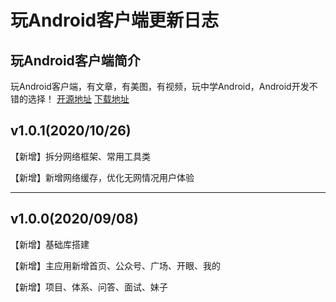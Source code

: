 # 玩Android客户端更新日志
## 玩Android客户端简介
玩Android客户端，有文章，有美图，有视频，玩中学Android，Android开发不错的选择！
[开源地址](https://github.com/fengyongge/WanAndroidClient)
[下载地址](https://www.pgyer.com/lZUG)


v1.0.1(2020/10/26)
-----------------
【新增】拆分网络框架、常用工具类

【新增】新增网络缓存，优化无网情况用户体验

-----------------

v1.0.0(2020/09/08)
-----------------
【新增】基础库搭建

【新增】主应用新增首页、公众号、广场、开眼、我的

【新增】项目、体系、问答、面试、妹子